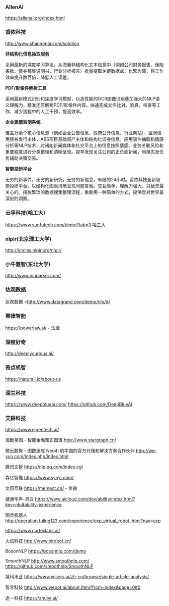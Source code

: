 ### AllenAI

<https://allenai.org/index.html>



### 香侬科技

<http://www.shannonai.com/solution>

**非结构化信息抽取服务**

采用最新的深度学习算法，从海量非结构化文本信息中（例如公司财务报告、保险条款、债券募集说明书、行业分析报告）批量提取关键数据点，化繁为简，将工作效率提升数百倍，降低人工误差。

**PDF/影像件解析工具**

采用最新模式识别和深度学习模型，以高性能的OCR图像识别叠加强大的NLP语义理解力，精准还原解析PDF/影像件内容。快速完成文件比对、验真、核查等工作，减少流程中的人工干预，提高效率。

**企业舆情监测系统**

覆盖万余个核心信息源（例如企业公告信息、政府公开信息、行业网站），监测信用债券发行主体，ABS项目基础资产主体和结构化证券信息。应用事件抽取和情感分析等NLP技术，对诸如新闻媒体和社交平台上的信息按照情感、业务关联风险和重要程度进行分类整理和清晰呈现。提早发现关注公司的正负面新闻，利用先发优势辅助决策交易。

**智能投研平台**

无穷的新事件，无穷的新研究，无穷的新信息，有限的24小时。香侬科技全新智能投研平台，以结构化图表清晰呈现问题答案。交互简单，理解力强大，只给您最关心的。摆脱繁琐的数据搜集整理流程，重新用一种简单的方式，提供您对世界最深刻的洞察。



### 云孚科技(哈工大)

<https://www.yunfutech.com/demo?tab=3> 哈工大



### nlpir(北京理工大学)

<http://ictclas.nlpir.org/nlpir/> 



### 小牛雅智(东北大学)

<http://www.niuparser.com/>



### 达观数据

达观数据 <http://www.datagrand.com/demo/nlp/#/



### 幂律智能

<https://powerlaw.ai/> - 法律



### 深度好奇 

http://deeplycurious.ai/



### 奇点机智 

https://naturali.io/about-us



### 深兰科技

<https://www.deepblueai.com/> <https://github.com/DeepBlueAI>



### 艾耕科技

<https://www.eigentech.ai/>





海致星图 - 智能金融知识图谱 <http://www.stargraph.cn/>

微云数聚 - 图数据库 Neo4j 的中国的官方代理和解决方案合作伙伴 <http://we-yun.com/index.php/index.html>





腾讯文智 <https://nlp.qq.com/index.cgi>



森亿智能 https://www.synyi.com/



文因互联 <https://memect.cn/> - 金融



捷通华声-灵云 <https://www.aicloud.com/dev/ability/index.html?key=nlu#ability-experience>



图灵机器人 <http://operation.tuling123.com/experience/exp_virtual_robot.jhtml?nav=exp>



https://www.cortexlabs.ai/



火焰科技 http://www.birdbot.cn/



BosonNLP <https://bosonnlp.com/demo>

SmoothNLP http://www.smoothnlp.com/ <https://github.com/smoothnlp/SmoothNLP>



慧科讯业 <https://www.wisers.ai/zh-cn/browse/single-article-analysis/>



智言科技 <http://www.webot.ai/about.html?from=index&page=0#0>



追一科技 https://zhuiyi.ai/




